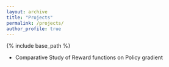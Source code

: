 ```yaml
---
layout: archive
title: "Projects"
permalink: /projects/
author_profile: true
---
```


{% include base_path %}
* Comparative Study of Reward functions on Policy gradient
